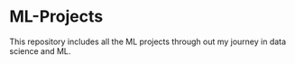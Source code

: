 # ML-Projects
This repository includes all the ML projects through out my journey in data science and ML. 

